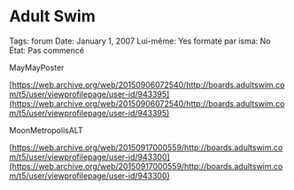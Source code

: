 # Adult Swim

Tags: forum
Date: January 1, 2007
Lui-même: Yes
formaté par isma: No
État: Pas commencé

MayMayPoster

[https://web.archive.org/web/20150906072540/http://boards.adultswim.com/t5/user/viewprofilepage/user-id/943395](https://web.archive.org/web/20150906072540/http://boards.adultswim.com/t5/user/viewprofilepage/user-id/943395)

MoonMetropolisALT

[https://web.archive.org/web/20150917000559/http://boards.adultswim.com/t5/user/viewprofilepage/user-id/943300](https://web.archive.org/web/20150917000559/http://boards.adultswim.com/t5/user/viewprofilepage/user-id/943300)